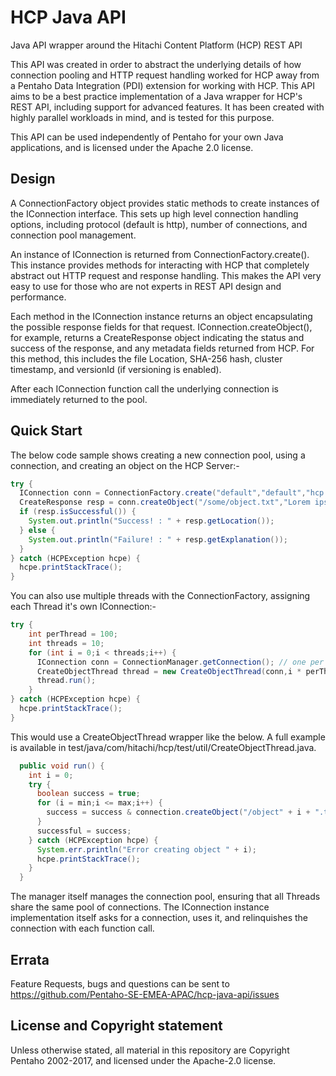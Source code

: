 # HCP Java API

Java API wrapper around the Hitachi Content Platform (HCP) REST API

This API was created in order to abstract the underlying details of how connection pooling and HTTP request handling worked for HCP away from a Pentaho Data Integration (PDI) extension for working with HCP. This API aims to be a best practice implementation of a Java wrapper for HCP's REST API, including support for advanced features. It has been created with highly parallel workloads in mind, and is tested for this purpose.

This API can be used independently of Pentaho for your own Java applications, and is licensed under the Apache 2.0 license.

## Design

A ConnectionFactory object provides static methods to create instances of the IConnection interface. This sets up high level connection handling options, including protocol (default is http), number of connections, and connection pool management.

An instance of IConnection is returned from ConnectionFactory.create(). This instance provides methods for interacting with HCP that completely abstract out HTTP request and response handling. This makes the API very easy to use for those who are not experts in REST API design and performance.

Each method in the IConnection instance returns an object encapsulating the possible response fields for that request. IConnection.createObject(), for example, returns a CreateResponse object indicating the status and success of the response, and any metadata fields returned from HCP. For this method, this includes the file Location, SHA-256 hash, cluster timestamp, and versionId (if versioning is enabled).

After each IConnection function call the underlying connection is immediately returned to the pool.

## Quick Start

The below code sample shows creating a new connection pool, using a connection, and creating an object on the HCP Server:-

```java
try {
  IConnection conn = ConnectionFactory.create("default","default","hcp.localdomain.com","myuser","mypass");
  CreateResponse resp = conn.createObject("/some/object.txt","Lorem ipsum dolar sit amet");
  if (resp.isSuccessful()) {
    System.out.println("Success! : " + resp.getLocation());
  } else {
    System.out.println("Failure! : " + resp.getExplanation());
  }
} catch (HCPException hcpe) {
  hcpe.printStackTrace();
}
```

You can also use multiple threads with the ConnectionFactory, assigning each Thread it's own IConnection:-

```java
try {
    int perThread = 100;
    int threads = 10;
    for (int i = 0;i < threads;i++) {
      IConnection conn = ConnectionManager.getConnection(); // one per thread for our testing purposes
      CreateObjectThread thread = new CreateObjectThread(conn,i * perThread,((i + 1)*perThread)-1,"Wibble");
      thread.run();
    }
} catch (HCPException hcpe) {
  hcpe.printStackTrace();
}
```

This would use a CreateObjectThread wrapper like the below. A full example is available in test/java/com/hitachi/hcp/test/util/CreateObjectThread.java.

```java
  public void run() {
    int i = 0;
    try {
      boolean success = true;
      for (i = min;i <= max;i++) {
        success = success & connection.createObject("/object" + i + ".txt",content).isSuccessful();
      }
      successful = success;
    } catch (HCPException hcpe) {
      System.err.println("Error creating object " + i);
      hcpe.printStackTrace();
    }
  }
```

The manager itself manages the connection pool, ensuring that all Threads share the same pool of connections. The IConnection instance implementation itself asks for a connection, uses it, and relinquishes the connection with each function call.

## Errata

Feature Requests, bugs and questions can be sent to https://github.com/Pentaho-SE-EMEA-APAC/hcp-java-api/issues

## License and Copyright statement

Unless otherwise stated, all material in this repository are Copyright Pentaho 2002-2017, and licensed under the Apache-2.0 license.
